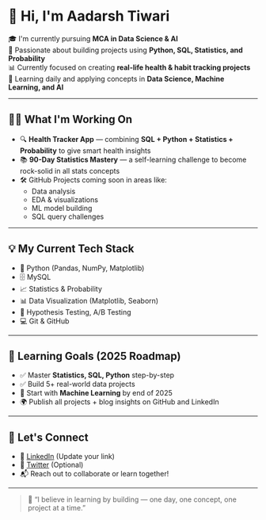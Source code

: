 # 👋 Hi, I'm Aadarsh Tiwari

🎓 I'm currently pursuing **MCA in Data Science & AI**  
🚀 Passionate about building projects using **Python, SQL, Statistics, and Probability**  
📊 Currently focused on creating **real-life health & habit tracking projects**  
🧠 Learning daily and applying concepts in **Data Science, Machine Learning, and AI**

---

## 🧑‍💻 What I'm Working On

- 🔍 **Health Tracker App** — combining **SQL + Python + Statistics + Probability** to give smart health insights  
- 📚 **90-Day Statistics Mastery** — a self-learning challenge to become rock-solid in all stats concepts  
- 🛠️ GitHub Projects coming soon in areas like:
  - Data analysis
  - EDA & visualizations
  - ML model building
  - SQL query challenges

---

## 💡 My Current Tech Stack

- 🐍 Python (Pandas, NumPy, Matplotlib)
- 🗄️ MySQL
- 📈 Statistics & Probability
- 📊 Data Visualization (Matplotlib, Seaborn)
- 🧪 Hypothesis Testing, A/B Testing
- 💻 Git & GitHub

---

## 🎯 Learning Goals (2025 Roadmap)

- ✅ Master **Statistics, SQL, Python** step-by-step
- ✅ Build 5+ real-world data projects
- 🚀 Start with **Machine Learning** by end of 2025
- 🌍 Publish all projects + blog insights on GitHub and LinkedIn

---

## 🤝 Let's Connect

- 💼 [LinkedIn](https://www.linkedin.com/in/aadarsh-your-link) (Update your link)
- 🧠 [Twitter](https://twitter.com/your_twitter) (Optional)
- 📬 Reach out to collaborate or learn together!

---

> 💬 “I believe in learning by building — one day, one concept, one project at a time.”
